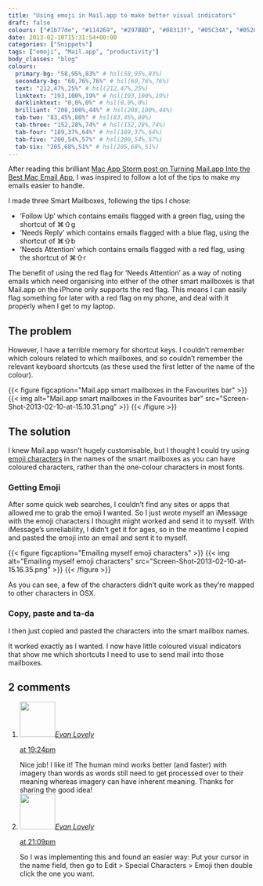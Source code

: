 ```yaml
---
title: "Using emoji in Mail.app to make better visual indicators"
draft: false
colours: ["#1b77de", "#114269", "#297BBD", "#08313f", "#05C34A", "#052029", "#D82827"]
date: 2013-02-10T15:31:54+00:00
categories: ["Snippets"]
tags: ["emoji", "Mail.app", "productivity"]
body_classes: "blog"
colours:
  primary-bg: "58,95%,83%" # hsl(58,95%,83%)
  secondary-bg: "60,76%,76%" # hsl(60,76%,76%)
  text: "212,47%,25%" # hsl(212,47%,25%)
  linktext: "193,100%,19%" # hsl(193,100%,19%)
  darklinktext: "0,0%,0%" # hsl(0,0%,0%)
  brilliant: "208,100%,44%" # hsl(208,100%,44%)
  tab-two: "83,45%,80%" # hsl(83,45%,80%)
  tab-three: "152,28%,74%" # hsl(152,28%,74%)
  tab-four: "189,37%,64%" # hsl(189,37%,64%)
  tab-five: "200,54%,57%" # hsl(200,54%,57%)
  tab-six: "205,68%,51%" # hsl(205,68%,51%)
---
```


After reading this brilliant [Mac App Storm post on Turning Mail.app Into the Best Mac Email App](http://mac.appstorm.net/how-to/internet-howto/turning-mail-app-into-the-best-mac-email-app/), I was inspired to follow a lot of the tips to make my emails easier to handle.

I made three Smart Mailboxes, following the tips I chose:

* ‘Follow Up’ which contains emails flagged with a green flag, using the shortcut of ⌘⇧g
* ‘Needs Reply’ which contains emails flagged with a blue flag, using the shortcut of ⌘⇧b
* ‘Needs Attention’ which contains emails flagged with a red flag, using the shortcut of ⌘⇧r

The benefit of using the red flag for ‘Needs Attention’ as a way of noting emails which need organising into either of the other smart mailboxes is that Mail.app on the iPhone only supports the red flag. This means I can easily flag something for later with a red flag on my phone, and deal with it properly when I get to my laptop.

## The problem

However, I have a terrible memory for shortcut keys. I couldn’t remember which colours related to which mailboxes, and so couldn’t remember the relevant keyboard shortcuts (as these used the first letter of the name of the colour).

{{< figure figcaption="Mail.app smart mailboxes in the Favourites bar" >}}
  {{< img alt="Mail.app smart mailboxes in the Favourites bar" src="Screen-Shot-2013-02-10-at-15.10.31.png" >}}
{{< /figure >}}

## The solution

I knew Mail.app wasn’t hugely customisable, but I thought I could try using [emoji characters](http://en.wikipedia.org/wiki/Emoji) in the names of the smart mailboxes as you can have coloured characters, rather than the one-colour characters in most fonts.

### Getting Emoji

After some quick web searches, I couldn’t find any sites or apps that allowed me to grab the emoji I wanted. So I just wrote myself an iMessage with the emoji characters I thought might worked and send it to myself. With iMessage’s unreliability, I didn’t get it for ages, so in the meantime I copied and pasted the emoji into an email and sent it to myself.

{{< figure figcaption="Emailing myself emoji characters" >}}
  {{< img alt="Emailing myself emoji characters" src="Screen-Shot-2013-02-10-at-15.16.35.png" >}}
{{< /figure >}}

As you can see, a few of the characters didn’t quite work as they’re mapped to other characters in OSX.

### Copy, paste and ta-da

I then just copied and pasted the characters into the smart mailbox names.

It worked exactly as I wanted. I now have little coloured visual indicators that show me which shortcuts I need to use to send mail into those mailboxes.

## 2 comments

<ol class="commentlist">
	<li class="comment even thread-even depth-1" id="li-comment-485">
			<div class="comment-author vcard">
			<img alt='' src='https://secure.gravatar.com/avatar/850841aafedc98039c55ee125b7525e4?s=72&amp;d=mm&amp;r=g' srcset='https://secure.gravatar.com/avatar/850841aafedc98039c55ee125b7525e4?s=144&amp;d=mm&amp;r=g 2x' class='avatar avatar-72 photo' height='72' width='72' /><cite class="fn"><a href='http://evanlovely.com' rel='external nofollow' class='url'>Evan Lovely</a></cite>
				<aside class="comment-meta commentmetadata"><p><a href="#comment-485"><time datetime="2013-02-10T19:24:44+00:00" pubdate class="published">
		 at <span class="hours">19:24pm</span></time></a></p>
	</aside>
	</div>
	<div class="comment-entry">
		Nice job! I like it! The human mind works better (and faster) with imagery than words as words still need to get processed over to their meaning whereas imagery can have inherent meaning. Thanks for sharing the good idea!
	</div>
</li>
	<li class="comment odd alt thread-odd thread-alt depth-1" id="li-comment-486">
			<div class="comment-author vcard">
			<img alt='' src='https://secure.gravatar.com/avatar/850841aafedc98039c55ee125b7525e4?s=72&amp;d=mm&amp;r=g' srcset='https://secure.gravatar.com/avatar/850841aafedc98039c55ee125b7525e4?s=144&amp;d=mm&amp;r=g 2x' class='avatar avatar-72 photo' height='72' width='72' /><cite class="fn"><a href='http://evanlovely.com' rel='external nofollow' class='url'>Evan Lovely</a></cite>
				<aside class="comment-meta commentmetadata"><p><a href="#comment-486"><time datetime="2013-02-10T21:09:38+00:00" pubdate class="published">
		 at <span class="hours">21:09pm</span></time></a></p>
	</aside>
	</div>
	<div class="comment-entry">
		So I was implementing this and found an easier way: Put your cursor in the name field, then go to Edit &gt; Special Characters &gt; Emoji then double click the one you want.
	</div>
</li>
</ol>
